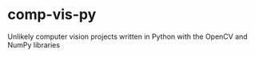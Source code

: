 # comp-vis-py
Unlikely computer vision projects written in Python with the OpenCV and NumPy libraries
